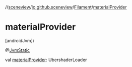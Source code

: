 //[sceneview](../../../index.md)/[io.github.sceneview](../index.md)/[Filament](index.md)/[materialProvider](material-provider.md)

# materialProvider

[androidJvm]\

@[JvmStatic](https://kotlinlang.org/api/latest/jvm/stdlib/kotlin.jvm/-jvm-static/index.html)

val [materialProvider](material-provider.md): UbershaderLoader
